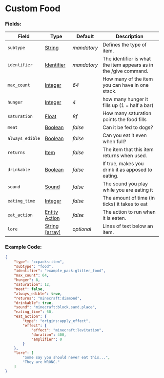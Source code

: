 # Custom Food

### Fields:

   Field   | Type | Default | Description
-----------|------|---------|-------------
`subtype` | [String]() | *mandatory* | Defines the type of item.
`identifier` | [Identifier]() | *mandatory* | The identifier is what the item appears as in the /give command.
`max_count` | [Integer]() | *64* | How many of the item you can have in one stack.
`hunger` | [Integer]() | *4* | how many hunger it fills up (1 = half a bar)
`saturation` | [Float]() | *8f* | How many saturation points the food fills
`meat` | [Boolean]() | *false* | Can it be fed to dogs?
`always_edible` | [Boolean]() | *false* | Can you eat it even when full?
`returns` | [Item]() | *false* | The item that this item returns when used.
`drinkable` | [Boolean]() | *false* | If true, makes you drink it as apposed to eating.
`sound` | [Sound]() | *false* | The sound you play while you are eating it
`eating_time` | [Integer]() | *false* | The amount of time (in ticks) it takes to eat
`eat_action` | [Entity Action]() | *false* | The action to run when it is eaten.
`lore` | [String [array]]() | *optional* | Lines of text below an item.

### Example Code:

```json
{
    "type": "ccpacks:item",
    "subtype": "food",
    "identifier": "example_pack:glitter_food",
    "max_count": 64,
    "hunger": 8,
    "saturation": 12,
    "meat": false,
    "always_edible": true,
    "returns": "minecraft:diamond",
    "drinkable": true,
    "sound": "minecraft:block.sand.place",
    "eating_time": 60,
    "eat_action": {
        "type": "origins:apply_effect",
        "effect": {
            "effect": "minecraft:levitation",
            "duration": 400,
            "amplifier": 0
        }
    },
    "lore": [
        "Some say you should never eat this...",
        "They are WRONG."
    ]
}
```
